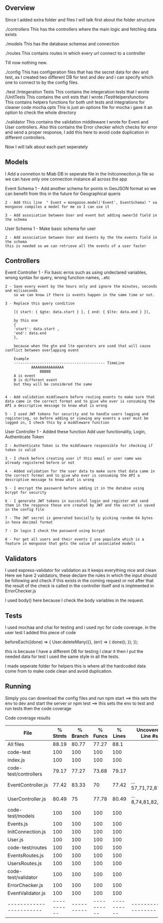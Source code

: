 
## Overview
Since I added extra folder and files I will talk first about the folder structure

./controllers
This has the controllers where the main logic and fetching data exists

./models
This has the database schemas and connection

./routes
This contains routes in which every url connect to a controller

Till now nothing new.

./config
This has configeration files that has the secret data for dev and test, as I created two different DB for test and dev and i can specify which one to connect to by the config files.

./test
    /Integeration Tests
        This contains the integeration tests that I wrote
    /UnitTests
        This contains the unit ests that I wrote
    /TestHelpersfunctions
        This contains helpers functions for both unit tests and integrations for cleaner code
    mocha.opts
        This is just an options file for mocha i gave it an option to check the whole directory

./validator
    This contains the validation middleware I wrote for Event and User controllers.
    Also this contains the Error checker which checks for error and send a proper response, I add this here to avoid code duplication in different controllers.

Now I will talk about each part seperately

## Models

I Add a connetion to Mlab DB in seperate file in the Initconnection.js file
so we can have only one connection instance all across the app

Event Schema
    1 - Add another schema for points in GeoJSON format so we can benefit from this in the future for Geographical queris
    
    2 - Add this line  " Event = mongoose.model('Event', EventSchema) " so mongoose compiles a model for me so I can use it

    3 - Add assoication between User and event but adding ownerId field in the schema

User Schema
    1 - Make basic schema for user 

    2 - Add association between User and Events by the the events field in the schema
    this is needed so we can retrieve all the events of a user faster



## Controllers

Event Controller
    1 - Fix basic erros such as using undeclared variables, wrong syntax for query, wrong function names,  ..etc

    2 - Save every event by the hours only and ignore the minutes, seconds and miliseconds
        so we can know if there is events happen in the same time or not.

    3 - Replace this query condition 

        [{ start: { $gte: data.start } }, { end: { $lte: data.end } }],

        by this one
        {
        'start': data.start ,
        'end': data.end
        },

        because when the gte and lte operaters are used that will cause conflict between overlapping event

        Example
        ------------------------------------------ TimeLine
                AAAAAAAAAAAAAAA
                    BBBBB
        A is event
        B is different event
        but they will be considered the same


    4 - Add validation middleware before routing events to make sure that data came in the correct format and to give who ever is consuming the API a descriptive message to know what is wrong

    5 - I used JWT tokens for security and to handle users logging and registering, so before adding or viewing any events a user must be logged in, I check this by a middleware function


User Controller
    1 - Added these function Add user functionality, Login, Authenticate Token

    2 - Authenticate Token is the middleware responsible for checking if token is valid

    3 - I check before creating user if this email or user name was already registered before or not 

    4 - Added validation for the user data to make sure that data came in the correct format and to give who ever is consuming the API a descriptive message to know what is wrong

    5 - I encrypt the password before adding it in the databse using bcrypt for security 

    6 - I generate JWT tokens in succesful login and register and send them in the responce these are created by JWT and the secret is saved in the config file

    7 - The JWT secret is generated bascially by picking random 64 bytes in hexa decimal format

    7 - In login I check the password using bcrypt

    8 - For get all users and their events I use populate which is a feature in mongoose that gets the value of associated models


## Validators
I used express-validator for validation as it keeps everything nice and clean
Here we have 2 validators, these declare the rules in which the input should be following and check if this exists in the coming request or not after that the result of the check is called in the controller itself and is implmented in ErrorChecker.js

I used body() here because I check the body variables in the request.


## Tests
I used mochaa and chai for testing and i used nyc for code coverage.
in the user test I added this piece of code

beforeEach((done) => {
        User.deleteMany({}, (err) => {
            done();
        });
    });


this is because I have a different DB for testing I clear it then I put the needed data for test
I used the same style in all the tests.

I made seperate folder for helpers this is where all the hardcoded data come from to make code clean and avoid duplication.




## Running

Simply you can download the config files and run
npm start ==> this sets the env to dev and start the server
or 
npm test ==> this sets the env to test and run tests then the code coverage
    
      




Code coverage results

File                   |  % Stmts | % Branch |  % Funcs |  % Lines | Uncovered Line #s |
-----------------------|----------|----------|----------|----------|-------------------|
All files              |    88.19 |    80.77 |    77.27 |     88.1 |                   |
 code-test             |      100 |      100 |      100 |      100 |                   |
  index.js             |      100 |      100 |      100 |      100 |                   |
 code-test/controllers |    79.17 |    77.27 |    73.68 |    79.17 |                   |
  EventController.js   |    77.42 |    83.33 |       70 |    77.42 |... 57,71,72,87,88 |
  UserController.js    |    80.49 |       75 |    77.78 |    80.49 |... 8,74,81,82,120 |
 code-test/models      |      100 |      100 |      100 |      100 |                   |
  Events.js            |      100 |      100 |      100 |      100 |                   |
  InitConnection.js    |      100 |      100 |      100 |      100 |                   |
  User.js              |      100 |      100 |      100 |      100 |                   |
 code-test/routes      |      100 |      100 |      100 |      100 |                   |
  EventsRoutes.js      |      100 |      100 |      100 |      100 |                   |
  UsersRoutes.js       |      100 |      100 |      100 |      100 |                   |
 code-test/validator   |      100 |      100 |      100 |      100 |                   |
  ErrorChecker.js      |      100 |      100 |      100 |      100 |                   |
  EventValidator.js    |      100 |      100 |      100 |      100 |                   |
-----------------------|----------|----------|----------|----------|-------------------|
